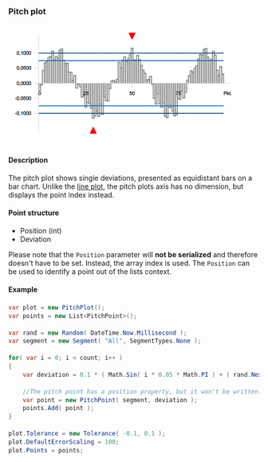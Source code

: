 [preview]: gfx/Pitch.png "Pitch plot"
<br/>
### Pitch plot

![pitch plot][preview]

#### Description

The pitch plot shows single deviations, presented as equidistant bars on a bar chart. Unlike the [line plot](Line.md), the pitch plots axis has no dimension, but displays the point index instead.

#### Point structure

* Position (int)
* Deviation

Please note that the `Position` parameter will __not be serialized__ and therefore doesn't have to be set. Instead, the array index is used. The `Position` can be used to identify a point out of the lists context.

#### Example

```csharp
var plot = new PitchPlot();
var points = new List<PitchPoint>();

var rand = new Random( DateTime.Now.Millisecond );
var segment = new Segment( "All", SegmentTypes.None );

for( var i = 0; i < count; i++ )
{
	var deviation = 0.1 * ( Math.Sin( i * 0.05 * Math.PI ) + ( rand.NextDouble() - 0.5 ) * 0.5 );

	//The pitch point has a position property, but it won't be written. Instead, the point order matters.
	var point = new PitchPoint( segment, deviation );
	points.Add( point );
}

plot.Tolerance = new Tolerance( -0.1, 0.1 );
plot.DefaultErrorScaling = 100;
plot.Points = points;
```
<br/>
<br/>
